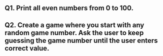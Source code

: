 ## Q1. Print all even numbers from 0 to 100.

## Q2. Create a game where you start with any random game number. Ask the user to keep guessing the game number until the user enters correct value.